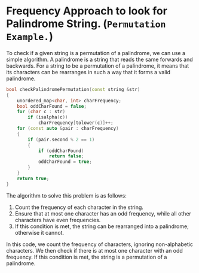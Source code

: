 # Frequency Approach to look for Palindrome String. (`Permutation Example.`)

To check if a given string is a permutation of a palindrome, we can use a simple algorithm. A palindrome is a string that reads the same forwards and backwards. For a string to be a permutation of a palindrome, it means that its characters can be rearranges in such a way that it forms a valid palindrome.

```cpp
bool checkPalindromePermutation(const string &str)
{
    unordered_map<char, int> charFrequency;
    bool oddCharFound = false;
    for (char c : str)
        if (isalpha(c))
            charFrequency[tolower(c)]++;
    for (const auto &pair : charFrequency)
    {
        if (pair.second % 2 == 1)
        {
            if (oddCharFound)
                return false;
            oddCharFound = true;
        }
    }
    return true;
}
```

The algorithm to solve this problem is as follows:

1. Count the frequency of each character in the string.
2. Ensure that at most one character has an odd frequency, while all other characters have even frequencies.
3. If this condition is met, the string can be rearranged into a palindrome; otherwise it cannot.

In this code, we count the frequency of characters, ignoring non-alphabetic characters. We then check if there is at most one character with an odd frequency. If this condition is met, the string is a permutation of a palindrome.

